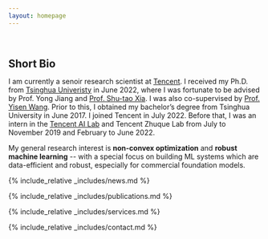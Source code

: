 ```yaml
---
layout: homepage
---
```


<h1 id="about-me"></h1>

<h2 style="margin: 60px 0px 10px;">Short Bio</h2>

I am currently a senoir research scientist at [Tencent](https://www.tencent.com/). I received my Ph.D. from [Tsinghua Univeristy](https://www.tsinghua.edu.cn/en/) in June 2022, where I was fortunate to be advised by Prof. Yong Jiang and [Prof. Shu-tao Xia](https://scholar.google.com/citations?user=koAXTXgAAAAJ&hl=zh-CN&oi=ao). I was also co-supervised by [Prof. Yisen Wang](https://scholar.google.com/citations?user=uMWPDboAAAAJ&hl=zh-CN&oi=ao). Prior to this, I obtained my bachelor’s degree from Tsinghua University in June 2017. I joined Tencent in July 2022. Before that, I was an intern in the [Tencent AI Lab](https://ai.tencent.com/ailab/zh/index) and Tencent Zhuque Lab from July to November 2019 and February to June 2022. 

My general research interest is **non-convex optimization** and **robust machine learning** -- with a special focus on building ML systems which are data-efficient and robust, especially for commercial foundation models. 

{% include_relative _includes/news.md %}

{% include_relative _includes/publications.md %}

{% include_relative _includes/services.md %}

{% include_relative _includes/contact.md %}
